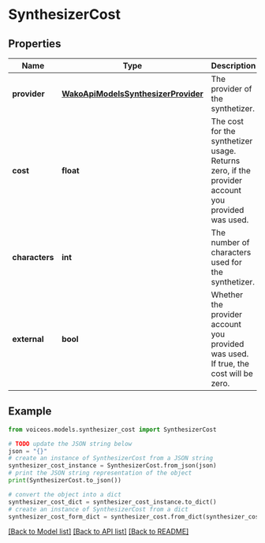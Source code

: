 # SynthesizerCost


## Properties

Name | Type | Description | Notes
------------ | ------------- | ------------- | -------------
**provider** | [**WakoApiModelsSynthesizerProvider**](WakoApiModelsSynthesizerProvider.md) | The provider of the synthetizer. | 
**cost** | **float** | The cost for the synthetizer usage. Returns zero, if the provider account you provided was used. | 
**characters** | **int** | The number of characters used for the synthetizer. | 
**external** | **bool** | Whether the provider account you provided was used. If true, the cost will be zero. | 

## Example

```python
from voiceos.models.synthesizer_cost import SynthesizerCost

# TODO update the JSON string below
json = "{}"
# create an instance of SynthesizerCost from a JSON string
synthesizer_cost_instance = SynthesizerCost.from_json(json)
# print the JSON string representation of the object
print(SynthesizerCost.to_json())

# convert the object into a dict
synthesizer_cost_dict = synthesizer_cost_instance.to_dict()
# create an instance of SynthesizerCost from a dict
synthesizer_cost_form_dict = synthesizer_cost.from_dict(synthesizer_cost_dict)
```
[[Back to Model list]](../README.md#documentation-for-models) [[Back to API list]](../README.md#documentation-for-api-endpoints) [[Back to README]](../README.md)


